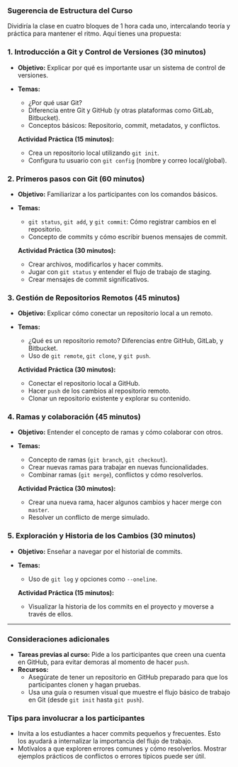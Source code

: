 ### **Sugerencia de Estructura del Curso**
Dividiría la clase en cuatro bloques de 1 hora cada uno, intercalando teoría y práctica para mantener el ritmo. Aquí tienes una propuesta:

### **1. Introducción a Git y Control de Versiones (30 minutos)**
- **Objetivo:** Explicar por qué es importante usar un sistema de control de versiones.
- **Temas:**
  - ¿Por qué usar Git?
  - Diferencia entre Git y GitHub (y otras plataformas como GitLab, Bitbucket).
  - Conceptos básicos: Repositorio, commit, metadatos, y conflictos.

  **Actividad Práctica (15 minutos):**
  - Crea un repositorio local utilizando `git init`.
  - Configura tu usuario con `git config` (nombre y correo local/global).

### **2. Primeros pasos con Git (60 minutos)**
- **Objetivo:** Familiarizar a los participantes con los comandos básicos.
- **Temas:**
  - `git status`, `git add`, y `git commit`: Cómo registrar cambios en el repositorio.
  - Concepto de commits y cómo escribir buenos mensajes de commit.

  **Actividad Práctica (30 minutos):**
  - Crear archivos, modificarlos y hacer commits.
  - Jugar con `git status` y entender el flujo de trabajo de staging.
  - Crear mensajes de commit significativos.

### **3. Gestión de Repositorios Remotos (45 minutos)**
- **Objetivo:** Explicar cómo conectar un repositorio local a un remoto.
- **Temas:**
  - ¿Qué es un repositorio remoto? Diferencias entre GitHub, GitLab, y Bitbucket.
  - Uso de `git remote`, `git clone`, y `git push`.
  
  **Actividad Práctica (30 minutos):**
  - Conectar el repositorio local a GitHub.
  - Hacer `push` de los cambios al repositorio remoto.
  - Clonar un repositorio existente y explorar su contenido.

### **4. Ramas y colaboración (45 minutos)**
- **Objetivo:** Entender el concepto de ramas y cómo colaborar con otros.
- **Temas:**
  - Concepto de ramas (`git branch`, `git checkout`).
  - Crear nuevas ramas para trabajar en nuevas funcionalidades.
  - Combinar ramas (`git merge`), conflictos y cómo resolverlos.

  **Actividad Práctica (30 minutos):**
  - Crear una nueva rama, hacer algunos cambios y hacer merge con `master`.
  - Resolver un conflicto de merge simulado.

### **5. Exploración y Historia de los Cambios (30 minutos)**
- **Objetivo:** Enseñar a navegar por el historial de commits.
- **Temas:**
  - Uso de `git log` y opciones como `--oneline`.
  
  **Actividad Práctica (15 minutos):**
  - Visualizar la historia de los commits en el proyecto y moverse a través de ellos.

---

### **Consideraciones adicionales**
- **Tareas previas al curso:** Pide a los participantes que creen una cuenta en GitHub, para evitar demoras al momento de hacer `push`.
- **Recursos:** 
  - Asegúrate de tener un repositorio en GitHub preparado para que los participantes clonen y hagan pruebas.
  - Usa una guía o resumen visual que muestre el flujo básico de trabajo en Git (desde `git init` hasta `git push`).

### **Tips para involucrar a los participantes**
- Invita a los estudiantes a hacer commits pequeños y frecuentes. Esto los ayudará a internalizar la importancia del flujo de trabajo.
- Motívalos a que exploren errores comunes y cómo resolverlos. Mostrar ejemplos prácticos de conflictos o errores típicos puede ser útil.